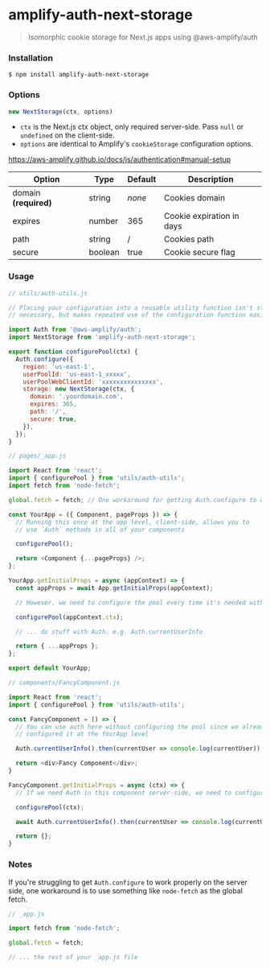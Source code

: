 # amplify-auth-next-storage

> Isomorphic cookie storage for Next.js apps using @aws-amplify/auth

### Installation

`$ npm install amplify-auth-next-storage`

### Options

```js
new NextStorage(ctx, options)
```

- `ctx` is the Next.js ctx object, only required server-side. Pass `null` or `undefined` on the client-side.
- `options` are identical to Amplify's `cookieStorage` configuration options.

https://aws-amplify.github.io/docs/js/authentication#manual-setup

| Option | Type | Default | Description |
| --- | --- | --- | --- |
| domain **(required)** | string | *none* | Cookies domain |
| expires | number | 365 | Cookie expiration in days |
| path | string | / | Cookies path |
| secure | boolean | true | Cookie secure flag |

### Usage

```js
// utils/auth-utils.js

// Placing your configuration into a reusable utility function isn't strictly
// necessary, but makes repeated use of the configuration function easier

import Auth from '@aws-amplify/auth';
import NextStorage from 'amplify-auth-next-storage';

export function configurePool(ctx) {
  Auth.configure({
    region: 'us-east-1',
    userPoolId: 'us-east-1_xxxxx',
    userPoolWebClientId: 'xxxxxxxxxxxxxxx',
    storage: new NextStorage(ctx, {
      domain: '.yourdomain.com',
      expires: 365,
      path: '/',
      secure: true,
    }),
  });
}

// pages/_app.js

import React from 'react';
import { configurePool } from 'utils/auth-utils';
import fetch from 'node-fetch';

global.fetch = fetch; // One workaround for getting Auth.configure to work properly server-side

const YourApp = ({ Component, pageProps }) => {
  // Running this once at the app level, client-side, allows you to
  // use `Auth` methods in all of your components 

  configurePool();

  return <Component {...pageProps} />;
};

YourApp.getInitialProps = async (appContext) => {
  const appProps = await App.getInitialProps(appContext);

  // However, we need to configure the pool every time it's needed within getInitialProps

  configurePool(appContext.ctx);

  // ... do stuff with Auth. e.g. Auth.currentUserInfo

  return { ...appProps };
};

export default YourApp;

// components/FancyComponent.js

import React from 'react';
import { configurePool } from 'utils/auth-utils';

const FancyComponent = () => {
  // You can use auth here without configuring the pool since we already
  // configured it at the YourApp level

  Auth.currentUserInfo().then(currentUser => console.log(currentUser));

  return <div>Fancy Component</div>;
}

FancyComponent.getInitialProps = async (ctx) => {
  // If we need Auth in this component server-side, we need to configure the pool again

  configurePool(ctx);

  await Auth.currentUserInfo().then(currentUser => console.log(currentUser));

  return {};
}
```

### Notes

If you're struggling to get `Auth.configure` to work properly on the server side, one workaround is to use something like `node-fetch` as the global fetch.

```js
// _app.js

import fetch from 'node-fetch';

global.fetch = fetch;

// ... the rest of your _app.js file
```